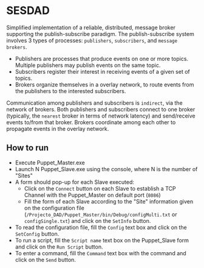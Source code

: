 # SESDAD

Simplified implementation of a reliable, distributed, message broker supporting the publish-subscribe paradigm. The publish-subscribe system involves 3 types of processes: `publishers`, `subscribers`, and `message brokers`. 

- Publishers are processes that produce events on one or more topics. Multiple publishers may publish events on the same topic. 
- Subscribers register their interest in receiving events of a given set of topics. 
- Brokers organize themselves in a overlay network, to route events from the publishers to the interested subscribers.

Communication among publishers and subscribers is `indirect`, via the network of brokers. Both publishers and subscribers connect to one broker (typically, the `nearest` broker in terms of network latency) and send/receive events to/from that broker. Brokers coordinate among each other to propagate events in the overlay network.

## How to run

- Execute Puppet_Master.exe
- Launch N Puppet_Slave.exe using the console, where N is the number of "Sites"
- A form should pop-up for each Slave executed:
	- Click on the `Connect` button on each Slave to establish a TCP Channel with the Puppet_Master on default port (`8086`)
	- Fill the form of each Slave according to the "Site" information given on the configuration file (`/Projecto_DAD/Puppet_Master/bin/Debug/configMulti.txt` or `configSingle.txt`) and click on the `SetInfo` button.
- To read the configuration file, fill the `Config` text box and click on the `SetConfig` button. 
- To run a script, fill the `Script name` text box on the Puppet_Slave form and click on the `Run Script` button.
- To enter a command, fill the `Command` text box with the command and click on the `Send` button.


